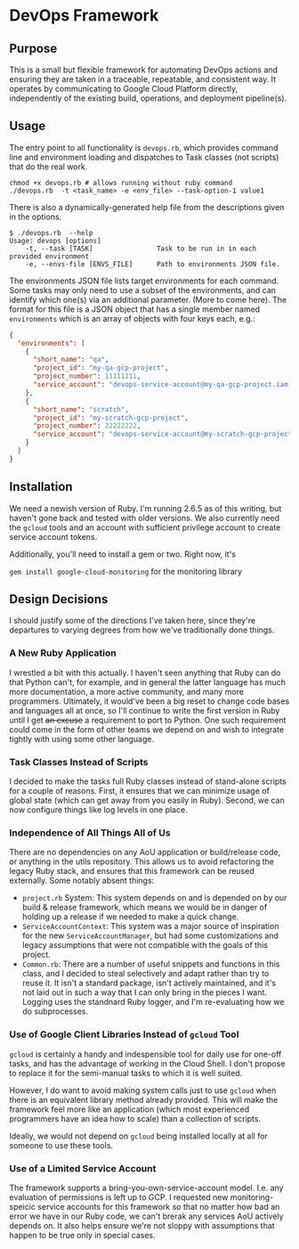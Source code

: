# DevOps Framework

## Purpose
This is a small but flexible framework for automating DevOps actions and ensuring they are
taken in a traceable, repeatable, and consistent way. It operates by  communicating to Google Cloud Platform
directly, independently of the existing build, operations, and deployment pipeline(s).

## Usage
The entry point to all functionality is `devops.rb`, which provides command line and environment
loading and dispatches to Task classes (not scripts) that do the real work.

```
chmod +x devops.rb # allows running without ruby command
./devops.rb  -t <task_name> -e <env_file> --task-option-1 value1
```

There is also a dynamically-generated help file from the descriptions given in the options.

```
$ ./devops.rb  --help
Usage: devops [options]
    -t, --task [TASK]                Task to be run in in each provided environment
    -e, --envs-file [ENVS_FILE]      Path to environments JSON file.
```

The environments JSON file lists target environments for each command.
Some tasks may only need to use a subset of the environments, and can identify which 
one(s) via an additional parameter. (More to come here). The format for this file is 
a JSON object that has a single member named `environments` which is an
array of objects with four keys each, e.g.:
```json
{
  "environments": [
    {
      "short_name": "qa",
      "project_id": "my-qa-gcp-project",
      "project_number": 11111111,
      "service_account": "devops-service-account@my-qa-gcp-project.iam.gserviceaccount.com"
    },
    {
      "short_name": "scratch",
      "project_id": "my-scratch-gcp-project",
      "project_number": 22222222,
      "service_account": "devops-service-account@my-scratch-gcp-project.iam.gserviceaccount.com"
    }
  ]
}

```

##  Installation
We need a newish version of Ruby. I'm running 2.6.5 as of this writing, but haven't gone
back and tested with older versions. We also currently need the `gcloud` tools and an account with
sufficient privilege account to create service account tokens.

Additionally, you'll need to install a gem or two. Right now, it's

`gem install google-cloud-monitoring` for the monitoring library

## Design Decisions
I should justify some of the  directions I've taken here, since they're departures to varying
degrees from how we've traditionally done things.

### A New Ruby Application
I wrestled a bit with this actually. I haven't seen anything that Ruby can do that Python can't,
for example, and in general the latter language has much more documentation, a more active
community, and many more programmers. Ultimately, it would've  been a big reset to change
code bases and languages all at once, so I'll continue to write the first  version in Ruby until
I get ~~an excuse~~ a requirement to port to Python. One such requirement could come in the form
of other teams we depend  on and wish to integrate tightly with using some other language.

### Task Classes Instead of Scripts
I  decided to make the tasks full  Ruby classes instead of stand-alone scripts for a couple  of reasons.
First, it ensures that we can minimize usage of global state (which can get away from you easily
in Ruby). Second, we can now configure things  like log levels in one place.

### Independence of All Things All of Us
There are no dependencies on any AoU application or build/release code, or anything in
the utils repository. This allows us to avoid refactoring the legacy Ruby stack, and ensures
that this framework can be reused externally. Some notably absent things:
* `project.rb` System: This system depends on and is depended on by our  build & release framework, 
which means we would be in danger of holding up a release if we needed to make a quick change.
* `ServiceAccountContext`: This system was a  major source of inspiration  for the new
 `ServiceAccountManager`, but had some customizations and legacy assumptions that were not compatible with the goals
 of this project.
* `Common.rb`: There are a number of useful snippets and  functions in this class, and I decided to steal
selectively and adapt rather than try to reuse it. It isn't a standard package, isn't actively maintained,
and it's not laid out in such a way that I can only bring in the  pieces I want. Logging  uses the
standnard Ruby logger, and I'm re-evaluating how we do subprocesses.

### Use of Google Client Libraries Instead of `gcloud` Tool
`gcloud` is certainly a handy and indespensible tool for daily use for one-off tasks,
and has the advantage of working in the Cloud Shell. I don't propose to replace it for the
semi-manual tasks to which it is well suited.

However, I do want to avoid making  system calls just to use `gcloud` when there is an equivalent
library method already provided. This will make the framework feel more like an application
(which most experienced programmers have an idea how to scale) than a collection of scripts.

Ideally, we would not depend on `gcloud` being installed locally at all for someone to use
these tools.

### Use of a Limited Service Account
The framework supports a bring-you-own-service-account model. I.e. any evaluation of permissions
is left up to GCP. I requested new  monitoring-speicic service accounts for this framework so
that no matter how bad an error we have in our Ruby code, we can't brerak any services AoU actively
depends on. It also helps ensure we're not sloppy with assumptions that happen to be true
only in special cases.
